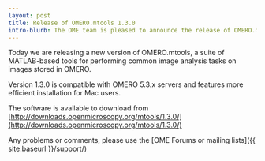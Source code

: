 ```yaml
---
layout: post
title: Release of OMERO.mtools 1.3.0
intro-blurb: The OME team is pleased to announce the release of OMERO.mtools 1.3.0
---
```

Today we are releasing a new version of OMERO.mtools, a suite of MATLAB-based tools for performing common image analysis tasks on images stored in OMERO.

Version 1.3.0 is compatible with OMERO 5.3.x servers and features more efficient installation for Mac users.

The software is available to download from 
[http://downloads.openmicroscopy.org/mtools/1.3.0/](http://downloads.openmicroscopy.org/mtools/1.3.0/)

Any problems or comments, please use the [OME Forums or mailing lists]({{ site.baseurl }}/support/)
